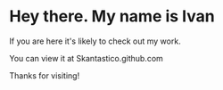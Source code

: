 # Hey there. My name is Ivan

If you are here it's likely to check out my work.

You can view it at Skantastico.github.com

Thanks for visiting!
